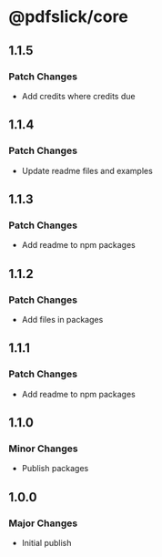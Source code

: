 # @pdfslick/core

## 1.1.5

### Patch Changes

- Add credits where credits due

## 1.1.4

### Patch Changes

- Update readme files and examples

## 1.1.3

### Patch Changes

- Add readme to npm packages

## 1.1.2

### Patch Changes

- Add files in packages

## 1.1.1

### Patch Changes

- Add readme to npm packages

## 1.1.0

### Minor Changes

- Publish packages

## 1.0.0

### Major Changes

- Initial publish
